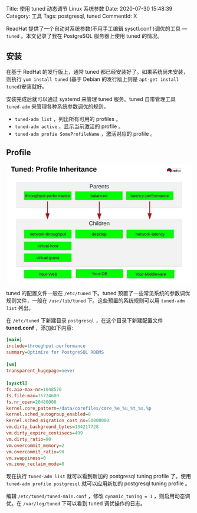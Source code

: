 Title: 使用 tuned 动态调节 Linux 系统参数
Date: 2020-07-30 15:48:39
Category: 工具
Tags: postgresql, tuned
CommentId: X

ReadHat 提供了一个自动对系统参数(不用手工编辑 sysctl.conf )调优的工具 — `tuned` 。本文记录了我在 PostgreSQL 服务器上使用 tuned 的情况。

<!-- PELICAN_END_SUMMARY -->

## 安装

在基于 RedHat 的发行版上，通常 tuned 都已经安装好了。如果系统尚未安装，则执行 `yum install tuned` (基于 Debian 的发行版上则是 `apt-get install tuned`)安装就好。

安装完成后就可以通过 systemd 来管理 tuned 服务。tuned 自带管理工具 `tuned-adm` 来管理各种系统参数调优的规则。

- `tuned-adm list` ，列出所有可用的 profiles 。
- `tuned-adm active` ，显示当前激活的 profile 。
- `tuned-adm profie SomeProfileName` ，激活对应的 profile 。

## Profile

![tuned-profile](/images/2020/tuned_inheritance.jpg)

tuned 的配置文件一般在 `/etc/tuned` 下。tuned 预置了一些常见系统的参数调优规则文件，一般在 `/usr/lib/tuned` 下。这些预置的系统规则可以用 `tuned-adm list` 列出。

在 `/etc/tuned` 下新建目录 `postgresql` ，在这个目录下新建配置文件 **tuned.conf** ，添加如下内容:

```ini
[main]
include=throughput-performance
summary=Optimize for PostgreSQL RDBMS

[vm]
transparent_hugepage=never

[sysctl]
fs.aio-max-nr=1048576
fs.file-max=76724600
fs.nr_open=20480000
kernel.core_pattern=/data/corefiles/core_%e_%u_%t_%s.%p
kernel.sched_autogroup_enabled=0
kernel.sched_migration_cost_ns=50000000
vm.dirty_background_bytes=134217728
vm.dirty_expire_centisecs=499
vm.dirty_ratio=90
vm.overcommit_memory=2
vm.overcommit_ratio=90
vm.swappiness=0
vm.zone_reclaim_mode=0
```

现在执行 `tuned-adm list` 就可以看到新加的 postgresql tuning profile 了。使用 `tuned-adm profile postgresql` 就可以应用新加的 postgresql tuning profile 。

编辑 `/etc/tuned/tuned-main.conf` ，修改 `dynamic_tuning = 1` ，则启用动态调优。在 `/var/log/tuned` 下可以看到 tuned 调优操作的日志。
